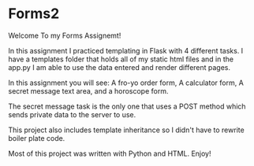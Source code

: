 # Forms2

Welcome To my Forms Assignemt! 

In this assignment I practiced templating in Flask with 4 different tasks. 
I have a templates folder that holds all of my static html files and in the app.py I am able to use the data entered and render different pages.

In this assignment you will see:
A fro-yo order form,
A calculator form,
A secret message text area, 
and a horoscope form.

The secret message task is the only one that uses a POST method which sends private data to the server to use.

This project also includes template inheritance so I didn't have to rewrite boiler plate code.

Most of this project was written with Python and HTML.
Enjoy!
